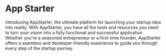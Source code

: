 # App Starter

Introducing AppStarter, the ultimate platform for launching your startup idea into reality. With AppStarter, you have all the tools and resources you need to turn your vision into a fully functional and successful application. Whether you're a seasoned entrepreneur or a first-time founder, AppStarter offers a seamless and developer-friendly experience to guide you through every step of the startup journey.
